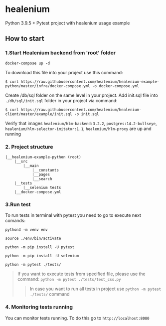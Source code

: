 # healenium
Python 3.9.5 + Pytest project with healenium usage example 

## How to start
### 1.Start Healenium backend from 'root' folder

```docker-compose up -d```

To download this file into your project use this command:

```$ curl https://raw.githubusercontent.com/healenium/healenium-example-python/master/infra/docker-compose.yml -o docker-compose.yml```

Create /db/sql folder on the same level in your project. Add init.sql file into ```./db/sql/init.sql``` folder in your project via command:

```$ curl https://raw.githubusercontent.com/healenium/healenium-client/master/example/init.sql -o init.sql```

Verify that images ```healenium/hlm-backend:3.2.2```, ```postgres:14.2-bullseye```, ```healenium/hlm-selector-imitator:1.1```, ```healenium/hlm-proxy``` are up and running

### 2. Project structure
```
|__healenium-example-python (root)
	|__src
        |__main
            |__constants
            |__pages
            |__search
    |__tests
        |__selenium tests
    |__docker-compose.yml

``` 
			   
### 3.Run test
To run tests in terminal with pytest you need to go to execute next comands:

``python3 -m venv env``

``source ./env/bin/activate``

``python -m pip install -U pytest``

``python -m pip install -U selenium``

``python -m pytest ./tests/``

> If you want to execute tests from specified file, please use the command: ```python -m pytest ./tests/test_css.py```
>> In case you want to run all tests in project use ```python -m pytest ./tests/``` command

### 4. Monitoring tests running
You can monitor tests running. To do this go to ```http://localhost:8080```
